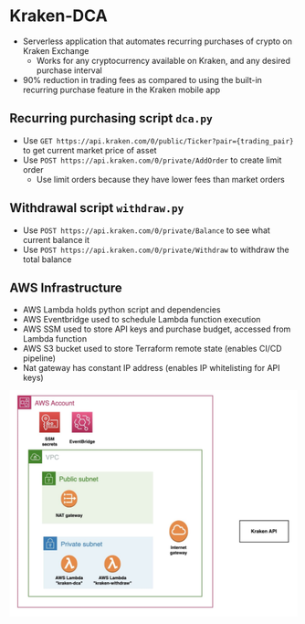 # Kraken-DCA
- Serverless application that automates recurring purchases of crypto on Kraken Exchange
  - Works for any cryptocurrency available on Kraken, and any desired purchase interval
- 90% reduction in trading fees as compared to using the built-in recurring purchase feature in the Kraken mobile app

## Recurring purchasing script `dca.py`
- Use `GET https://api.kraken.com/0/public/Ticker?pair={trading_pair}` to get current market price of asset
- Use `POST https://api.kraken.com/0/private/AddOrder` to create limit order
  - Use limit orders because they have lower fees than market orders

## Withdrawal script `withdraw.py`
- Use `POST https://api.kraken.com/0/private/Balance` to see what current balance it
- Use `POST https://api.kraken.com/0/private/Withdraw` to withdraw the total balance

## AWS Infrastructure
- AWS Lambda holds python script and dependencies
- AWS Eventbridge used to schedule Lambda function execution
- AWS SSM used to store API keys and purchase budget, accessed from Lambda function
- AWS S3 bucket used to store Terraform remote state (enables CI/CD pipeline)
- Nat gateway has constant IP address (enables IP whitelisting for API keys)


![](images/aws_infrastructure.jpg)
